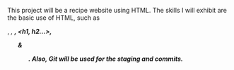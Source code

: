 This project will be a recipe website using HTML. The skills I will exhibit are the basic use of HTML, such as <p>, <em>, <strong>, <h1, h2...>, <ul> & <ol>. Also, Git will be used for the staging and commits.
